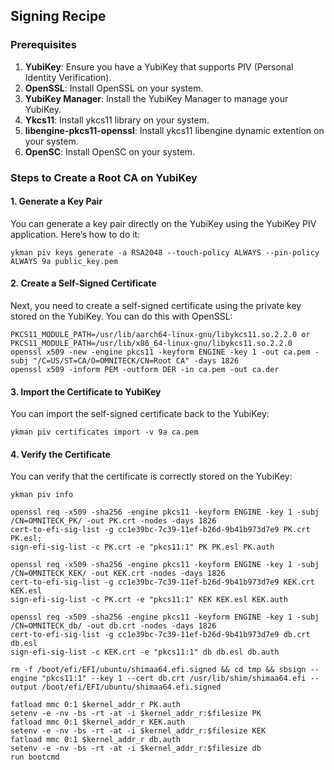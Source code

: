 ## Signing Recipe

### Prerequisites
1. **YubiKey**: Ensure you have a YubiKey that supports PIV (Personal Identity Verification).
2. **OpenSSL**: Install OpenSSL on your system.
3. **YubiKey Manager**: Install the YubiKey Manager to manage your YubiKey.
4. **Ykcs11**: Install ykcs11 library on your system.
5. **libengine-pkcs11-openssl**: Install ykcs11 libengine dynamic extention on your system.
6. **OpenSC**: Install OpenSC on your system.

### Steps to Create a Root CA on YubiKey

#### 1. Generate a Key Pair
You can generate a key pair directly on the YubiKey using the YubiKey PIV application. Here’s how to do it:

```
ykman piv keys generate -a RSA2048 --touch-policy ALWAYS --pin-policy ALWAYS 9a public_key.pem
```

#### 2. Create a Self-Signed Certificate
Next, you need to create a self-signed certificate using the private key stored on the YubiKey. You can do this with OpenSSL:

```
PKCS11_MODULE_PATH=/usr/lib/aarch64-linux-gnu/libykcs11.so.2.2.0 or
PKCS11_MODULE_PATH=/usr/lib/x86_64-linux-gnu/libykcs11.so.2.2.0 openssl x509 -new -engine pkcs11 -keyform ENGINE -key 1 -out ca.pem -subj "/C=US/ST=CA/O=OMNITECK/CN=Root CA" -days 1826
openssl x509 -inform PEM -outform DER -in ca.pem -out ca.der
```

#### 3. Import the Certificate to YubiKey
You can import the self-signed certificate back to the YubiKey:

```
ykman piv certificates import -v 9a ca.pem
```

#### 4. Verify the Certificate
You can verify that the certificate is correctly stored on the YubiKey:

```
ykman piv info
```

```
openssl req -x509 -sha256 -engine pkcs11 -keyform ENGINE -key 1 -subj /CN=OMNITECK_PK/ -out PK.crt -nodes -days 1826
cert-to-efi-sig-list -g cc1e39bc-7c39-11ef-b26d-9b41b973d7e9 PK.crt PK.esl;
sign-efi-sig-list -c PK.crt -e "pkcs11:1" PK PK.esl PK.auth

openssl req -x509 -sha256 -engine pkcs11 -keyform ENGINE -key 1 -subj /CN=OMNITECK_KEK/ -out KEK.crt -nodes -days 1826
cert-to-efi-sig-list -g cc1e39bc-7c39-11ef-b26d-9b41b973d7e9 KEK.crt KEK.esl
sign-efi-sig-list -c PK.crt -e "pkcs11:1" KEK KEK.esl KEK.auth

openssl req -x509 -sha256 -engine pkcs11 -keyform ENGINE -key 1 -subj /CN=OMNITECK_db/ -out db.crt -nodes -days 1826
cert-to-efi-sig-list -g cc1e39bc-7c39-11ef-b26d-9b41b973d7e9 db.crt db.esl
sign-efi-sig-list -c KEK.crt -e "pkcs11:1" db db.esl db.auth

rm -f /boot/efi/EFI/ubuntu/shimaa64.efi.signed && cd tmp && sbsign --engine "pkcs11:1" --key 1 --cert db.crt /usr/lib/shim/shimaa64.efi --output /boot/efi/EFI/ubuntu/shimaa64.efi.signed

fatload mmc 0:1 $kernel_addr_r PK.auth
setenv -e -nv -bs -rt -at -i $kernel_addr_r:$filesize PK
fatload mmc 0:1 $kernel_addr_r KEK.auth
setenv -e -nv -bs -rt -at -i $kernel_addr_r:$filesize KEK
fatload mmc 0:1 $kernel_addr_r db.auth
setenv -e -nv -bs -rt -at -i $kernel_addr_r:$filesize db
run bootcmd
```
